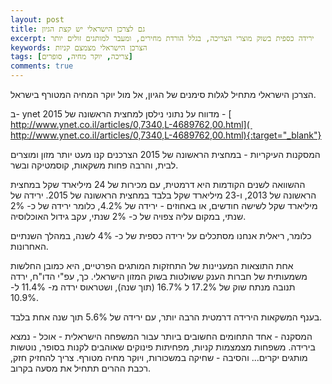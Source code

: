 ```yaml
---
layout: post
title: גם לצרכן הישראלי יש קצת הגיון
excerpt: ירידה כספית בשוק מוצרי הצריכה, בגלל הורדת מחירים, ומעבר למותגים זולים יותר
keywords: הצרכן הישראלי מצמצם קניות
tags: [צריכה, יוקר מחיה, סופרים]
comments: true
---
```


הצרכן הישראלי מתחיל לגלות סימנים של הגיון, אל מול יוקר המחיה המטורף בישראל.

ב- ynet מדווח על נתוני נילסן למחצית הראשונה של 2015 - [ http://www.ynet.co.il/articles/0,7340,L-4689762,00.html]( http://www.ynet.co.il/articles/0,7340,L-4689762,00.html){:target="_blank"}

המסקנות העיקריות - במחצית הראשונה של 2015 הצרכנים קנו מעט יותר מזון ומוצרים לבית, והרבה פחות משקאות, קוסמטיקה ובשר.

ההשוואה לשנים הקודמות היא דרמטית, עם מכירות של 24 מיליארד שקל במחצית הראשונה של 2013, ו-23 מיליארד שקל בלבד במחצית הראשונה של 2015. ירידה של מיליארד שקל לשישה חודשים, או באחוזים - ירידה של 4.2%, כלומר ירידה של כ- 2% שנתי, במקום עליה צפויה של כ- 2% שנתי, עקב גידול האוכלוסיה.

כלומר, ריאלית אנחנו מסתכלים על ירידה כספית של כ- 4% לשנה, במהלך השנתיים האחרונות.

אחת התוצאות המעניינות של התחזקות המותגים הפרטיים, היא כמובן החלשות משמעותית של חברות הענק ששולטות בשוק המזון הישראלי. כך, עפ"י הדו"ח, ירדה תנובה מנתח שוק של 17.2% ל 16.7% (תוך שנה), ושטראוס ירדה מ- 11.4% ל- 10.9%. 

בענף המשקאות הירידה דרמטית הרבה יותר, עם ירידה של 5.6% תוך שנה אחת בלבד.

המסקנה - אחד התחומים החשובים ביותר עבור המשפחה הישראלית - אוכל - נמצא בירידה. משפחות מצמצמות קניות, מפחיתות פינוקים שאוהבים לקנות בסופר, נוטשות מותגים יקרים... והסיבה - שחיקה במשכורות, ויוקר מחיה מטורף. צריך להחזיק חזק, רכבת ההרים תתחיל את מסעה בקרוב.